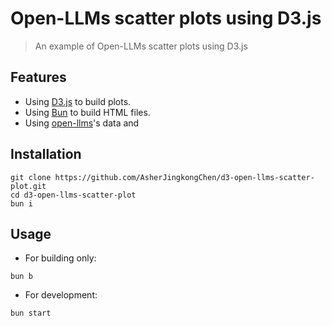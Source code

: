 # Open-LLMs scatter plots using D3.js

> An example of Open-LLMs scatter plots using D3.js

## Features

- Using [D3.js](https://d3js.org/) to build plots.
- Using [Bun](https://bun.sh/) to build HTML files.
- Using [open-llms](https://github.com/eugeneyan/open-llms)'s data and

## Installation

```shell
git clone https://github.com/AsherJingkongChen/d3-open-llms-scatter-plot.git
cd d3-open-llms-scatter-plot
bun i
```

## Usage

- For building only:

```shell
bun b
```

- For development:

```shell
bun start
```
